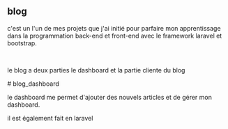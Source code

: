 ## blog 
<p> c'est un l'un de mes projets que j'ai initié pour parfaire mon apprentissage 
dans la programmation back-end et front-end avec le framework laravel et bootstrap.</p>
<br>
<p> le blog a deux parties le dashboard et la partie cliente du blog </p>
# blog_dashboard
<p> le dashboard me permet d'ajouter des nouvels articles et de gérer mon dashboard.</p> 

il est également fait en laravel 
